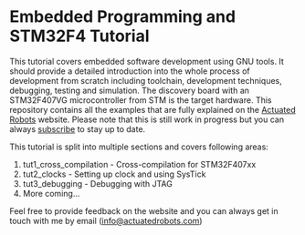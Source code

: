 # Embedded Programming and STM32F4 Tutorial
This tutorial covers embedded software development using GNU tools. It should provide a detailed introduction
into the whole process of development from scratch including toolchain, development techniques, debugging, testing
and simulation. The discovery board with an STM32F407VG microcontroller from STM is the target hardware. This repository
contains all the examples that are fully explained on the [Actuated Robots](http://www.actuatedrobots.com/embedded-programming-and-stm32f4/) 
website. Please note that this is still work in progress but you can always [subscribe](http://www.actuatedrobots.com/subscribe/) to stay up to date.

This tutorial is split into multiple sections and covers following areas:
1) tut1_cross_compilation - Cross-compilation for STM32F407xx
2) tut2_clocks - Setting up clock and using SysTick
3) tut3_debugging - Debugging with JTAG
4) More coming...

Feel free to provide feedback on the website and you can always get in touch with me by 
email (info@actuatedrobots.com) 
